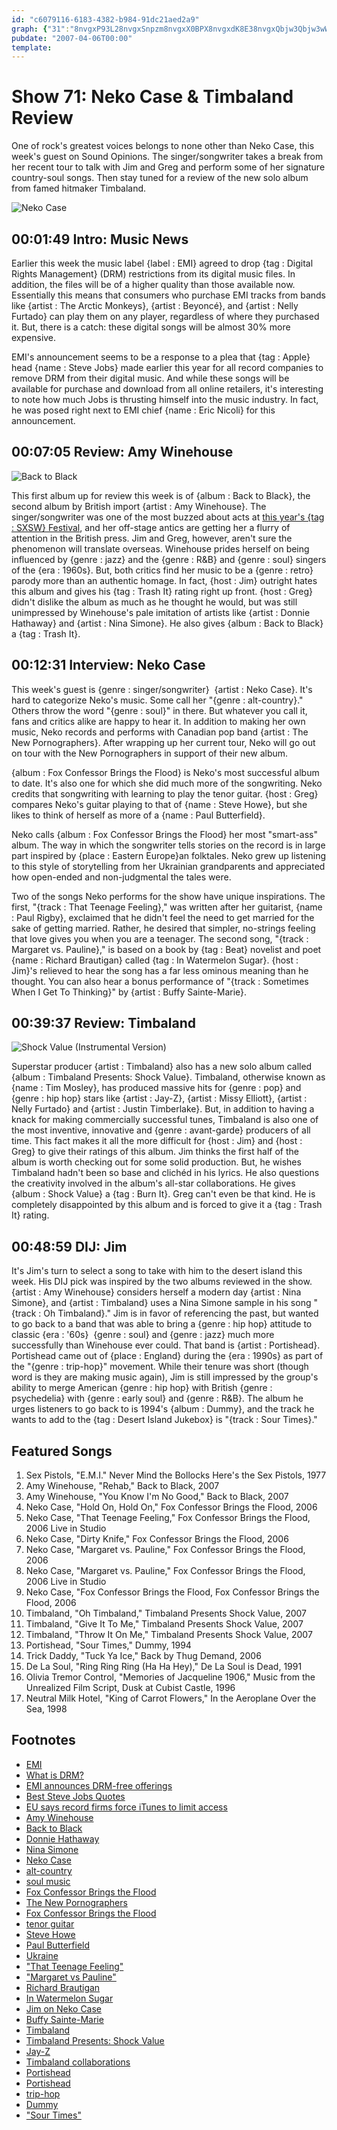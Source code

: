 ```yaml
---
id: "c6079116-6183-4382-b984-91dc21aed2a9"
graph: {"31":"8nvgxP93L28nvgxSnpzm8nvgxX0BPX8nvgxdK8E38nvgxQbjw3Qbjw3wWhJVBKqnwwWhJV","BT":"IgmSlLNFm6LNFm6PvXXOBFxuTLNFm6LNFm6jVH9KFjmkRLNFm6BFxuTGPpGvBFxuTRt9OsBQsAMX6cfdBHm1GBQsAM","KV":"ZLpB1qoBuxPsh1QqoBuxmy524qoBuxNGHm4qoBuxcRWJUqoBuxqoBuxsKwVLYhyyUqoBuxBFxuTqoBuxqoBuxsK9zNXLY58qoBuxXLY58sKwVLNGHm4cRWJUTW4iFmy524BEHO0m6hCRBEHO0TW4iFPsh1Qx5N9u","1U1":"7bHmuBIrk8BIrk8KUZMFBIrk8dK8E3BF8CjBIrk8BIrk8hqi2TBIrk8nw9DVBIrk8eP8iK9MGtlKUZMF9MGtldK8E39MGtlBF8Cj3TmBdKUZMF3TmBdhqi2T3TmBdBF8CjX6cfdgMit6BHm1GBQsAM","29N":"GPpGvLNFm63TmBdBIrk83TmBd4xL344xL34BFxuT4xL34jVH9K4xL349PRdU4xL34OXbR34xL34BGT5C4xL34BoMYw4xL34BBa8V4sWAH4xL349PRdUOXbR3"}
pubdate: "2007-04-06T00:00"
template: 
---
```






# Show 71: Neko Case & Timbaland Review

One of rock's greatest voices belongs to none other than Neko Case, this week's guest on Sound Opinions. The singer/songwriter takes a break from her recent tour to talk with Jim and Greg and perform some of her signature country-soul songs. Then stay tuned for a review of the new solo album from famed hitmaker Timbaland.

![Neko Case](https://static.soundopinions.org/images/2007/nekocase1.jpg)



## 00:01:49 Intro: Music News

Earlier this week the music label {label : EMI} agreed to drop {tag : Digital Rights Management} (DRM) restrictions from its digital music files. In addition, the files will be of a higher quality than those available now. Essentially this means that consumers who purchase EMI tracks from bands like {artist : The Arctic Monkeys}, {artist : Beyoncé}, and {artist : Nelly Furtado} can play them on any player, regardless of where they purchased it. But, there is a catch: these digital songs will be almost 30% more expensive.

EMI's announcement seems to be a response to a plea that {tag : Apple} head {name : Steve Jobs} made earlier this year for all record companies to remove DRM from their digital music. And while these songs will be available for purchase and download from all online retailers, it's interesting to note how much Jobs is thrusting himself into the music industry. In fact, he was posed right next to EMI chief {name : Eric Nicoli} for this announcement.



## 00:07:05 Review: Amy Winehouse

![Back to Black](https://static.soundopinions.org/assets/71/BT0.jpg)

This first album up for review this week is of {album : Back to Black}, the second album by British import {artist : Amy Winehouse}. The singer/songwriter was one of the most buzzed about acts at [this year's {tag : SXSW} Festival](/show/69/), and her off-stage antics are getting her a flurry of attention in the British press. Jim and Greg, however, aren't sure the phenomenon will translate overseas. Winehouse prides herself on being influenced by {genre : jazz} and the {genre : R&B} and {genre : soul} singers of the {era : 1960s}. But, both critics find her music to be a {genre : retro} parody more than an authentic homage. In fact, {host : Jim} outright hates this album and gives his {tag : Trash It} rating right up front. {host : Greg} didn't dislike the album as much as he thought he would, but was still unimpressed by Winehouse's pale imitation of artists like {artist : Donnie Hathaway} and {artist : Nina Simone}. He also gives {album : Back to Black} a {tag : Trash It}.



## 00:12:31 Interview: Neko Case

This week's guest is {genre : singer/songwriter}  {artist : Neko Case}. It's hard to categorize Neko's music. Some call her "{genre : alt-country}." Others throw the word "{genre : soul}" in there. But whatever you call it, fans and critics alike are happy to hear it. In addition to making her own music, Neko records and performs with Canadian pop band {artist : The New Pornographers}. After wrapping up her current tour, Neko will go out on tour with the New Pornographers in support of their new album.

{album : Fox Confessor Brings the Flood} is Neko's most successful album to date. It's also one for which she did much more of the songwriting. Neko credits that songwriting with learning to play the tenor guitar. {host : Greg} compares Neko's guitar playing to that of {name : Steve Howe}, but she likes to think of herself as more of a {name : Paul Butterfield}.

Neko calls {album : Fox Confessor Brings the Flood} her most "smart-ass" album. The way in which the songwriter tells stories on the record is in large part inspired by {place : Eastern Europe}an folktales. Neko grew up listening to this style of storytelling from her Ukrainian grandparents and appreciated how open-ended and non-judgmental the tales were.

Two of the songs Neko performs for the show have unique inspirations. The first, "{track : That Teenage Feeling}," was written after her guitarist, {name : Paul Rigby}, exclaimed that he didn't feel the need to get married for the sake of getting married. Rather, he desired that simpler, no-strings feeling that love gives you when you are a teenager. The second song, "{track : Margaret vs. Pauline}," is based on a book by {tag : Beat} novelist and poet {name : Richard Brautigan} called {tag : In Watermelon Sugar}. {host : Jim}'s relieved to hear the song has a far less ominous meaning than he thought. You can also hear a bonus performance of "{track : Sometimes When I Get To Thinking}" by {artist : Buffy Sainte-Marie}.



## 00:39:37 Review: Timbaland

![Shock Value (Instrumental Version)](https://static.soundopinions.org/assets/71/1U10.jpg)

Superstar producer {artist : Timbaland} also has a new solo album called {album : Timbaland Presents: Shock Value}. Timbaland, otherwise known as {name : Tim Mosley}, has produced massive hits for {genre : pop} and {genre : hip hop} stars like {artist : Jay-Z}, {artist : Missy Elliott}, {artist : Nelly Furtado} and {artist : Justin Timberlake}. But, in addition to having a knack for making commercially successful tunes, Timbaland is also one of the most inventive, innovative and {genre : avant-garde} producers of all time. This fact makes it all the more difficult for {host : Jim} and {host : Greg} to give their ratings of this album. Jim thinks the first half of the album is worth checking out for some solid production. But, he wishes Timbaland hadn't been so base and clichéd in his lyrics. He also questions the creativity involved in the album's all-star collaborations. He gives {album : Shock Value} a {tag : Burn It}. Greg can't even be that kind. He is completely disappointed by this album and is forced to give it a {tag : Trash It} rating.



## 00:48:59 DIJ: Jim

It's Jim's turn to select a song to take with him to the desert island this week. His DIJ pick was inspired by the two albums reviewed in the show. {artist : Amy Winehouse} considers herself a modern day {artist : Nina Simone}, and {artist : Timbaland} uses a Nina Simone sample in his song "{track : Oh Timbaland}." Jim is in favor of referencing the past, but wanted to go back to a band that was able to bring a {genre : hip hop} attitude to classic {era : '60s}  {genre : soul} and {genre : jazz} much more successfully than Winehouse ever could. That band is {artist : Portishead}. Portishead came out of {place : England} during the {era : 1990s} as part of the "{genre : trip-hop}" movement. While their tenure was short (though word is they are making music again), Jim is still impressed by the group's ability to merge American {genre : hip hop} with British {genre : psychedelia} with {genre : early soul} and {genre : R&B}. The album he urges listeners to go back to is 1994's {album : Dummy}, and the track he wants to add to the {tag : Desert Island Jukebox} is "{track : Sour Times}."



## Featured Songs

1. Sex Pistols, "E.M.I." Never Mind the Bollocks Here's the Sex Pistols, 1977
2. Amy Winehouse, "Rehab," Back to Black, 2007
3. Amy Winehouse, "You Know I'm No Good," Back to Black, 2007
4. Neko Case, "Hold On, Hold On," Fox Confessor Brings the Flood, 2006
5. Neko Case, "That Teenage Feeling," Fox Confessor Brings the Flood, 2006 Live in Studio
6. Neko Case, "Dirty Knife," Fox Confessor Brings the Flood, 2006
7. Neko Case, "Margaret vs. Pauline," Fox Confessor Brings the Flood, 2006
8. Neko Case, "Margaret vs. Pauline," Fox Confessor Brings the Flood, 2006 Live in Studio
9. Neko Case, "Fox Confessor Brings the Flood, Fox Confessor Brings the Flood, 2006
10. Timbaland, "Oh Timbaland," Timbaland Presents Shock Value, 2007
11. Timbaland, "Give It To Me," Timbaland Presents Shock Value, 2007
12. Timbaland, "Throw It On Me," Timbaland Presents Shock Value, 2007
13. Portishead, "Sour Times," Dummy, 1994
14. Trick Daddy, "Tuck Ya Ice," Back by Thug Demand, 2006
15. De La Soul, "Ring Ring Ring (Ha Ha Hey)," De La Soul is Dead, 1991
16. Olivia Tremor Control, "Memories of Jacqueline 1906," Music from the Unrealized Film Script, Dusk at Cubist Castle, 1996
17. Neutral Milk Hotel, "King of Carrot Flowers," In the Aeroplane Over the Sea, 1998



## Footnotes

- [EMI](http://www.emimusicpub.com/worldwide/index.html)
- [What is DRM?](http://news.bbc.co.uk/2/hi/technology/6337781.stm)
- [EMI announces DRM-free offerings](http://www.nytimes.com/2007/04/03/technology/03music.web.html)
- [Best Steve Jobs Quotes](http://www.wired.com/gadgets/mac/commentary/cultofmac/2006/03/70512)
- [EU says record firms force iTunes to limit access](http://www.reuters.com/article/technology-media-telco-SP/idUSL038492620070403)
- [Amy Winehouse](http://www.amywinehouse.com/)
- [Back to Black](http://www.metacritic.com/music/artists/winehouseamy/backtoblack?q=amy%20winehouse)
- [Donnie Hathaway](http://www.soulwalking.co.uk/Donny%20Hathaway.html)
- [Nina Simone](http://www.ninasimone.com/)
- [Neko Case](http://www.nekocase.com/)
- [alt-country](http://en.wikipedia.org/wiki/Alt-country)
- [soul music](http://www.history-of-rock.com/soul_music.htm)
- [Fox Confessor Brings the Flood](http://www.metacritic.com/music/artists/caseneko/foxconfessorbringstheflood?q=fox%20confessor)
- [The New Pornographers](http://www.thenewpornographers.com/)
- [Fox Confessor Brings the Flood](http://www.anti.com/catalog.php?id=51)
- [tenor guitar](http://www.tenorguitar.com/)
- [Steve Howe](http://www.stevehowe.com/)
- [Paul Butterfield](http://en.wikipedia.org/wiki/Paul_Butterfield)
- [Ukraine](http://news.bbc.co.uk/2/hi/europe/country_profiles/1102303.stm)
- ["That Teenage Feeling"](http://www.azlyrics.com/lyrics/nekocase/thatteenagefeeling.html)
- ["Margaret vs Pauline"](http://www.azlyrics.com/lyrics/nekocase/margaretvspauline.html)
- [Richard Brautigan](http://www.brautigan.net/)
- [In Watermelon Sugar](http://www.amazon.com/Watermelon-Sugar-Richard-Brautigan/dp/0440340268)
- [Jim on Neko Case](http://www.jimdero.com/News%202006/NekoCaseMarch31.htm)
- [Buffy Sainte-Marie](http://www.allmusic.com/cg/amg.dll?P=amg&sql=buffy+saint-marie&x=0&y=0&opt1=1&sourceid=mozilla-search)
- [Timbaland](http://www.timbalandmusic.com/)
- [Timbaland Presents: Shock Value](http://www.amazon.com/Timbaland-Presents-Shock-Value/dp/B000NA26ZE)
- [Jay-Z](http://www.youtube.com/watch?v=kWJoTqrgWaQ)
- [Timbaland collaborations](http://www.prefixmag.com/blog/timbaland-the-hives/3051)
- [Portishead](http://www.portishead.co.uk/)
- [Portishead](http://www.allmusic.com/cg/amg.dll?p=amg&sql=11:gxfwxqr5ldje)
- [trip-hop](http://www.triphop-music.com/)
- [Dummy](http://www.amazon.com/Dummy-Portishead/dp/B000001FI7)
- ["Sour Times"](http://www.seeklyrics.com/lyrics/Portishead/Sour-Times.html)